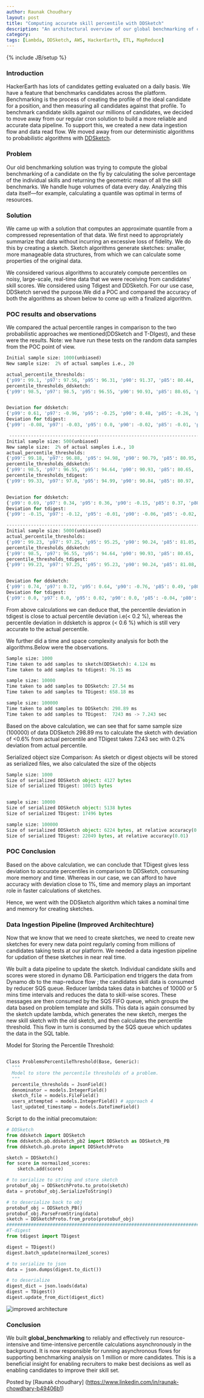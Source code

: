 ```yaml
---
author: Raunak Choudhary
layout: post
title: "Computing accurate skill percentile with DDSketch"
description: "An architectural overview of our global benchmarking of candidates"
category:
tags: [Lambda, DDSketch, AWS, HackerEarth, ETL, MapReduce]
---
```

{% include JB/setup %}

### Introduction

HackerEarth has lots of candidates getting evaluated on a daily basis. We have a feature that benchmarks candidates across the platform. Benchmarking is the process of creating the profile of the ideal candidate for a position, and then measuring all candidates against that profile.
To benchmark candidate skills against our millions of candidates, we decided to move away from our regular cron solution to build a more reliable and accurate data pipeline. To support this, we created a new data ingestion flow and data read flow. We moved away from our deterministic algorithms to probabilistic algorithms with [DDSketch](https://github.com/DataDog/sketches-py).

### Problem

Our old benchmarking solution was trying to compute the global benchmarking of a candidate on the fly by calculating the solve percentage of the individual skills and returning the geometric mean of all the skill benchmarks. We handle huge volumes of data every day. Analyzing this data itself—for example, calculating a quantile was optimal in terms of resources.


### Solution

We came up with a solution that computes an approximate quantile from a compressed representation of that data. We first need to appropriately summarize that data without incurring an excessive loss of fidelity. We do this by creating a sketch. Sketch algorithms generate sketches: smaller, more manageable data structures, from which we can calculate some properties of the original data.

We considered various algorithms to accurately compute percentiles on noisy, large-scale, real-time data that we were receiving from candidates' skill scores. We considered using Tdigest and DDSketch. For our use case, DDSketch served the purpose.We did a POC and compared the accuracy of both the algorithms as shown below to come up with a finalized algorithm.



### POC results and observations

We compared the actual percentile ranges in comparison to the two probabilistic approaches we mentioned(DDSketch and T-DIgest), and these were the results. Note: we have run these tests on the random data samples from the POC point of view.


```python
Initial sample size: 1000(unbiased)
New sample size:  2% of actual samples i.e., 20

actual_percentile_thresholds:  
{'p99': 99.1, 'p97': 97.56, 'p95': 96.31, 'p90': 91.37, 'p85': 80.44, 'p80': 80.44, 'p75': 75.79, 'p70': 71.27}
percentile_thresholds_ddsketch:  
{'p99': 98.5, 'p97': 98.5, 'p95': 96.55, 'p90': 90.93, 'p85': 80.65, 'p80': 80.65, 'p75': 75.95, 'p70': 71.53}


Deviation for ddsketch:
{'p99': 0.61, 'p97': -0.96, 'p95': -0.25, 'p90': 0.48, 'p85': -0.26, 'p80': -0.26, 'p75': -0.21, 'p70': -0.36}
Deviation for tdigest:
{'p99': -0.08, 'p97': -0.03, 'p95': 0.0, 'p90': -0.02, 'p85': -0.01, 'p80': -0.01, 'p75': 0.0, 'p70': -0.21}

 --------------------------------------------------------------------------------
Initial sample size: 500(unbiased)
New sample size:  2% of actual samples i.e., 10
actual_percentile_thresholds:  
{'p99': 99.18, 'p97': 96.88, 'p95': 94.98, 'p90': 90.79, 'p85': 80.95, 'p80': 80.95, 'p75': 75.65, 'p70': 70.55}
percentile_thresholds_ddsketch:  
{'p99': 98.5, 'p97': 96.55, 'p95': 94.64, 'p90': 90.93, 'p85': 80.65, 'p80': 80.65, 'p75': 75.95, 'p70': 70.11}
percentile_thresholds_tdigest:  
{'p99': 99.33, 'p97': 97.0, 'p95': 94.99, 'p90': 90.84, 'p85': 80.97, 'p80': 80.97, 'p75': 75.83, 'p70': 70.58}


Deviation for ddsketch:
{'p99': 0.69, 'p97': 0.34, 'p95': 0.36, 'p90': -0.15, 'p85': 0.37, 'p80': 0.37, 'p75': -0.4, 'p70': 0.62}
Deviation for tdigest:
{'p99': -0.15, 'p97': -0.12, 'p95': -0.01, 'p90': -0.06, 'p85': -0.02, 'p80': -0.02, 'p75': -0.24, 'p70': -0.04}

--------------------------------------------------------------------------------
Initial sample size: 5000(unbiased)
actual_percentile_thresholds:  
{'p99': 99.23, 'p97': 97.25, 'p95': 95.25, 'p90': 90.24, 'p85': 81.05, 'p80': 81.05, 'p75': 76.16, 'p70': 71.07}
percentile_thresholds_ddsketch:  
{'p99': 98.5, 'p97': 96.55, 'p95': 94.64, 'p90': 90.93, 'p85': 80.65, 'p80': 80.65, 'p75': 75.95, 'p70': 71.53}
percentile_thresholds_tdigest:  
{'p99': 99.23, 'p97': 97.25, 'p95': 95.23, 'p90': 90.24, 'p85': 81.08, 'p80': 81.08, 'p75': 76.1, 'p70': 71.08}


Deviation for ddsketch:
{'p99': 0.74, 'p97': 0.72, 'p95': 0.64, 'p90': -0.76, 'p85': 0.49, 'p80': 0.49, 'p75': 0.28, 'p70': -0.65}
Deviation for tdigest:
{'p99': 0.0, 'p97': 0.0, 'p95': 0.02, 'p90': 0.0, 'p85': -0.04, 'p80': -0.04, 'p75': 0.08, 'p70': -0.01}

```

From above calculations we can deduce that, the percentile deviation in tdigest is close to actual percentile deviation i.e(< 0.2 %), whereas the percentile deviation in ddsketch is approx (< 0.6 %) which is still very accurate to the actual percentile.

We further did a time and space complexity analysis for both the algorithms.Below were the observations.


```python 
Sample size: 1000
Time taken to add samples to sketch(DDSketch): 4.124 ms
Time taken to add samples to tdigest: 76.15 ms

sample size: 10000
Time taken to add samples to DDSketch: 27.54 ms
Time taken to add samples to TDigest: 658.18 ms

sample size: 100000
Time taken to add samples to DDSketch: 298.89 ms
Time taken to add samples to TDigest:  7243 ms -> 7.243 sec
```


Based on the above calculation, we can see that for same sample size (100000) of data DDSketch 298.89 ms to calculate the sketch with deviation of <0.6% from actual percentile and TDigest takes 7.243 sec with 0.2% deviation from actual percentile.

Serialized object size Comparison:
As sketch or digest objects will be stored as serialized files, we also calculated the size of the objects


```python
Sample size: 1000
Size of serialized DDSketch object: 4127 bytes
Size of serialized TDigest: 10015 bytes


sample size: 10000
Size of serialized DDSketch object: 5138 bytes
Size of serialized TDigest: 17496 bytes

sample size: 100000
Size of serialized DDSketch object: 6224 bytes, at relative accuracy(0.01)
Size of serialized TDigest: 22049 bytes, at relative accuracy(0.01)
```

### POC Conclusion

Based on the above calculation, we can conclude that TDigest gives less deviation to accurate percentiles in comparison to DDSketch, consuming more memory and time. Whereas in our case, we can afford to have accuracy with deviation close to 1%, time and memory plays an important role in faster calculations of sketches.

Hence, we went with the DDSketch algorithm which takes a nominal time and memory for creating sketches.


### Data Ingestion Pipeline (Improved Architechture)

Now that we know that we need to create sketches, we need to create new sketches for every new data point regularly coming from millions of candidates taking tests at our platform. We needed a data ingestion pipeline for updation of these sketches in near real time.

We built a data pipeline to update the sketch. Individual candidate skills and scores were stored in dynamo DB. Participation end triggers the data from Dynamo db to the map-reduce flow ;  the candidates skill data is consumed by reducer SQS queue. Reducer lambda takes data in batches of 10000 or 5 mins time intervals and reduces the data to skill-wise scores. These messages are then consumed by the SQS FIFO queue, which groups the data based on problem template and skills. This data is again consumed by the sketch update lambda, which generates the new sketch, merges the new skill sketch with the old sketch, and then calculates the percentile threshold. This flow in turn is consumed by the SQS queue which updates the data in the SQL table.


Model for Storing the Percentile Threshold:

```python

Class ProblemsPercentileThreshold(Base, Generic):
  """
  Model to store the percentile thresholds of a problem.
  """
  percentile_thresholds = JsonField()
  denominator = models.IntegerField()
  sketch_file = models.FileField() 
  users_attempted = models.IntegerField() # approach 4
  last_updated_timestamp = models.DateTimeField()

```

Script to do the initial precomutaion:

```python
# DDSketch
from ddsketch import DDSketch
from ddsketch.pb.ddsketch_pb2 import DDSketch as DDSketch_PB
from ddsketch.pb.proto import DDSketchProto

sketch = DDSketch()
for score in normailzed_scores:
    sketch.add(score)

# to serialize to string and store sketch
protobuf_obj = DDSketchProto.to_proto(sketch)
data = protobuf_obj.SerializeToString()

# to deserialize back to obj
protobuf_obj = DDSketch_PB()
protobuf_obj.ParseFromString(data)
sketch = DDSketchProto.from_proto(protobuf_obj)
###############################################################################################
#T-digest
from tdigest import TDigest

digest = TDigest()
digest.batch_update(normailzed_scores)

# to serialize to json
data = json.dumps(digest.to_dict())

# to deserialize
digest_dict = json.loads(data)
digest = TDigest()
digest.update_from_dict(digest_dict)

```

<img src="/images/Data_ingestion_architechture.png" alt="improved architecture" />


### Conclusion

We built **global_benchmarking** to reliably and effectively run resource-intensive and time-intensive percentile calculations asynchronously in the background. It is now responsible for running asynchronous flows for supporting benchmarking analysis on 1 million or more candidates. This is a beneficial insight for enabling recruiters to make best decisions as well as enabling candidates to improve their skill set.

Posted by [Raunak choudhary] (https://www.linkedin.com/in/raunak-chowdhary-b49406b1)
